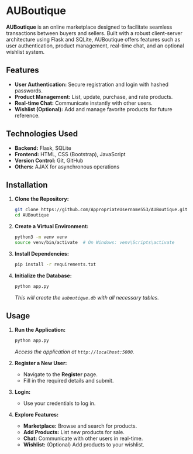 # AUBoutique

**AUBoutique** is an online marketplace designed to facilitate seamless transactions between buyers and sellers. Built with a robust client-server architecture using Flask and SQLite, AUBoutique offers features such as user authentication, product management, real-time chat, and an optional wishlist system.

## Features

- **User Authentication:** Secure registration and login with hashed passwords.
- **Product Management:** List, update, purchase, and rate products.
- **Real-time Chat:** Communicate instantly with other users.
- **Wishlist (Optional):** Add and manage favorite products for future reference.

## Technologies Used

- **Backend:** Flask, SQLite
- **Frontend:** HTML, CSS (Bootstrap), JavaScript
- **Version Control:** Git, GitHub
- **Others:** AJAX for asynchronous operations

## Installation

1. **Clone the Repository:**
    ```bash
    git clone https://github.com/AppropriateUsername553/AUBoutique.git
    cd AUBoutique
    ```

2. **Create a Virtual Environment:**
    ```bash
    python3 -m venv venv
    source venv/bin/activate  # On Windows: venv\Scripts\activate
    ```

3. **Install Dependencies:**
    ```bash
    pip install -r requirements.txt
    ```

4. **Initialize the Database:**
    ```bash
    python app.py
    ```
    *This will create the `auboutique.db` with all necessary tables.*

## Usage

1. **Run the Application:**
    ```bash
    python app.py
    ```
    *Access the application at `http://localhost:5000`.*

2. **Register a New User:**
    - Navigate to the **Register** page.
    - Fill in the required details and submit.

3. **Login:**
    - Use your credentials to log in.
  
4. **Explore Features:**
    - **Marketplace:** Browse and search for products.
    - **Add Products:** List new products for sale.
    - **Chat:** Communicate with other users in real-time.
    - **Wishlist:** (Optional) Add products to your wishlist.
